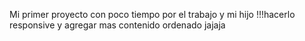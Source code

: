 Mi primer proyecto con poco tiempo por el trabajo y mi hijo !!!hacerlo responsive y agregar mas contenido ordenado jajaja 